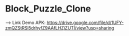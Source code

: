 # Block_Puzzle_Clone

--> Link Demo APK: https://drive.google.com/file/d/1UFY-zmQZStRSl5drhyfZ9AAfLHZjZUTI/view?usp=sharing
